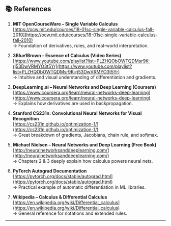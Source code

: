 
## 📚 References

1. **MIT OpenCourseWare – Single Variable Calculus**  
   [https://ocw.mit.edu/courses/18-01sc-single-variable-calculus-fall-2010](https://ocw.mit.edu/courses/18-01sc-single-variable-calculus-fall-2010)  
   → Foundation of derivatives, rules, and real-world interpretation.

2. **3Blue1Brown – Essence of Calculus (Video Series)**  
   [https://www.youtube.com/playlist?list=PLZHQObOWTQDMsr9K-rj53DwVRMYO3t5Yr](https://www.youtube.com/playlist?list=PLZHQObOWTQDMsr9K-rj53DwVRMYO3t5Yr)  
   → Intuitive and visual understanding of differentiation and gradients.

3. **DeepLearning.ai – Neural Networks and Deep Learning (Coursera)**  
   [https://www.coursera.org/learn/neural-networks-deep-learning](https://www.coursera.org/learn/neural-networks-deep-learning)  
   → Explains how derivatives are used in backpropagation.

4. **Stanford CS231n: Convolutional Neural Networks for Visual Recognition**  
   [https://cs231n.github.io/optimization-1/](https://cs231n.github.io/optimization-1/)  
   → Great breakdown of gradients, Jacobians, chain rule, and softmax.

5. **Michael Nielsen – Neural Networks and Deep Learning (Free Book)**  
   [http://neuralnetworksanddeeplearning.com/](http://neuralnetworksanddeeplearning.com/)  
   → Chapters 2 & 3 deeply explain how calculus powers neural nets.

6. **PyTorch Autograd Documentation**  
   [https://pytorch.org/docs/stable/autograd.html](https://pytorch.org/docs/stable/autograd.html)  
   → Practical example of automatic differentiation in ML libraries.

7. **Wikipedia – Calculus & Differential Calculus**  
   [https://en.wikipedia.org/wiki/Differential_calculus](https://en.wikipedia.org/wiki/Differential_calculus)  
   → General reference for notations and extended rules.

---
